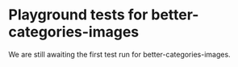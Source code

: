 # Playground tests for better-categories-images
We are still awaiting the first test run for better-categories-images.
